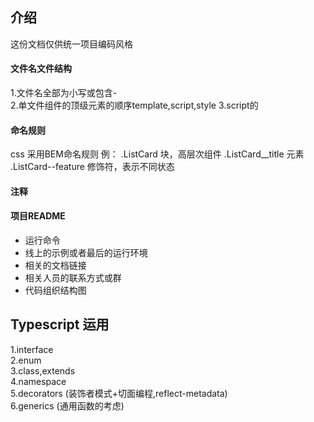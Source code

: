## 介绍
   这份文档仅供统一项目编码风格
#### 文件名文件结构 
   1.文件名全部为小写或包含-  
   2.单文件组件的顶级元素的顺序template,script,style
   3.script的

#### 命名规则
css 采用BEM命名规则
例：
.ListCard 块，高层次组件
.ListCard__title 元素
.ListCard--feature 修饰符，表示不同状态
#### 注释
#### 项目README
- 运行命令
- 线上的示例或者最后的运行环境
- 相关的文档链接
- 相关人员的联系方式或群
- 代码组织结构图

## Typescript 运用 
1.interface  
2.enum  
3.class,extends   
4.namespace  
5.decorators (装饰者模式+切面编程,reflect-metadata)  
6.generics (通用函数的考虑)  
